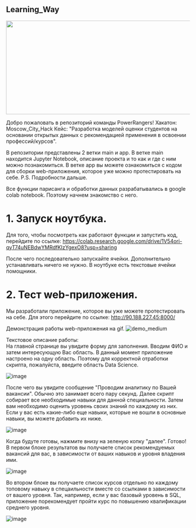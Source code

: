 ## Learning_Way
<img src="https://media.giphy.com/media/5BouvpJA911xS/giphy.gif" width="512" height="256" />

Добро пожаловать в репозиторий команды PowerRangers!
Хакатон: Moscow_City_Hack
Кейс: "Разработка моделей оценки студентов на основании открытых данных с рекомендацией применения в освоении профессий/курсов".

В репозитории представлены 2 ветки main и app.
В ветке main находится Jupyter Notebook, описание проекта и то как и где с ним можно познакомиться. 
В ветке app вы можете ознакомиться с кодом для сборки web-приложения, которое уже можно протестировать на себе. P.S. Подробности дальше. 

Все функции парисанга и обработки данных разрабатывались в google colab notebook. Поэтому начнем знакомство с него. 
# 1. Запуск ноутбука.
Для того, чтобы посмотреть как работают функции и запустить код, перейдите по ссылке: 
https://colab.research.google.com/drive/1V54ori-qyT74uNEBdwYMRdfKIzYgexO8?usp=sharing

После чего последовательно запускайте ячейки. Дополнительно устанавливать ничего не нужно. В ноутбуке есть текстовые ячейки помощники. 

# 2. Тест web-приложения. 
Мы разработали приложение, которое вы уже можете протестировать на себе. 
Для этого перейдите по ссылке: 
http://90.188.227.45:8000/

Демонстрация работы web-приложения на gif.
![demo_medium](https://user-images.githubusercontent.com/74874309/121821854-62d8a480-cca4-11eb-8aa3-8f8d6cc5a7fc.gif)

Текстовое описание работы:  
На главной странице вы увидите форму для заполнения. 
Вводим ФИО и затем интересующую Вас область. 
В данный момент приложение настроено на одну область. 
Поэтому для корректной отработки скрипта, пожалуйста, введите область Data Science. 


![image](https://user-images.githubusercontent.com/74874309/121821174-fcea1e00-cc9f-11eb-9a7c-62952da65533.png)

После чего вы увидите сообщение "Проводим аналитику по Вашей вакансии". Обычно это занимает всего пару секунд.
Далее скрипт собирает все необходимые навыки для данной специальности. Затем вам необходимо оценить уровень своих знаний по каждому из них. 
Если у вас есть какие-либо еще навыки, которые не вошли в основные навыки, вы можете добавить их ниже. 

![image](https://user-images.githubusercontent.com/74874309/121821302-e1334780-cca0-11eb-8ab3-ec82d1b97b01.png)

Когда будуте готовы, нажмите внизу на зеленую копку "далее".
Готово! 
В первом блоке результатов вы получаете список рекомендуемых вакансий для вас, в зависимости от ваших навыков и уровня владения ими. 

![image](https://user-images.githubusercontent.com/74874309/121821391-4129ee00-cca1-11eb-9d6c-6ea51c47f450.png)

Во втором блоке вы получаете список курсов отдельно по каждому топовому навыку в спецаильности вместе со ссылками в зависимости от вашего уровня. 
Так, например, если у вас базовый уровень в SQL, приложение порекомендует пройти курс по повышению квалификации среднего уровня. 

![image](https://user-images.githubusercontent.com/74874309/121821441-abdb2980-cca1-11eb-838e-0dafff9c278e.png)





